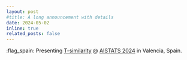 ```yaml
---
layout: post
#title: A long announcement with details
date: 2024-05-02
inline: true
related_posts: false
---
```


:flag_spain: Presenting <a href="https://arxiv.org/pdf/2310.14814"> T-similarity</a> @ <a href="https://virtual.aistats.org/Conferences/2024">AISTATS 2024<a/> in Valencia, Spain.
